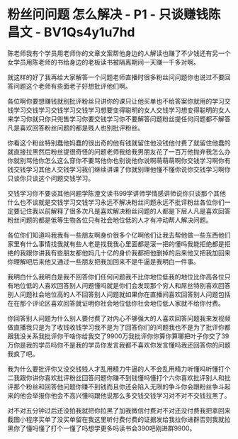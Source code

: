 # 粉丝问问题 怎么解决 - P1 - 只谈赚钱陈昌文 - BV1Qs4y1u7hd

陈老师我有个学员用老师你的文章文案帮他身边的人解读也赚了不少钱还有另一个女学员用陈老师的书给身边的老板读书被隔离期间一天赚一千多对啊。

就这样的好了我再给大家解答一个问题老师直播时很多粉丝问问题你也说过不要回答问题这个老师有些面老子好想批评他们啊。

各位啊你要想赚钱就别批评粉丝只讲你的课只让他买单也不给答案你就用的学习交钱学习交钱学习交钱学习交钱学习想要变得聪明的女人交钱学习想变得聪明的女人来学习你就只你只兜售学习你要交钱学习你不要解答问题粉丝提任何问题都不解答凡是喜欢回答粉丝问题的都是贱人也别批评粉丝。

你看这个粉丝特别蠢他妈蠢的很出奇的他有钱就留住他没钱他付费了就留住他蠢的就直接拉黑然后粉丝提很奇怪的问题老师我给我男朋友花了一百万他抛弃我怎么办你就别骂他你怎么这么穿你不要骂他你也别说他你说啊萌萌萌啊你交钱学习啊你有钱交钱学习其他人交钱学习我们继续讲课了你就别理他懂不懂你说你交钱学习啊你只谈你只谈这个问题交钱学习。

交钱学习你不要谈其他问题学陈澄文读书99学讲师学情感讲师说你只谈那个其他什么也不谈就是交钱学习交钱学习永远不解决粉丝问题永远不批评粉丝各位你们一定要记住我以前解释了很多次凡是喜欢解决粉丝问题的人都是下层人凡是喜欢回答粉丝问题的都是低等生物各位只有社会地位低的人才有冲动帮人解决问题。

各位你们知道吗我我有一些朋友啊身价很多个亿啊他们让我去帮他做一些东西他们家里有什么事情找我就有些人老是找我我心里面都是滚一把的懂吗我能拒绝都是拒绝的我跟你讲我有些朋友都他妈几十亿的身价我都把他删掉的后来他又把我加回来你理解吧后来他又通过一些朋友把我加回来不是牛逼是我明白一件事。

我明白什么我明白是我不回答你们任何问题我不比你地位低我的地位比你高各位只有地位低的人喜欢回答别人问题懂吗就是你们会发现那个穷人和屌丝特别喜欢回答别人问题社会地位高的人不回答别人问题就如果你在直播间喜欢回答别人问题包括在在那个评论区喜欢回答就证明你社会地位低你社会地位低人家就不给你付费。

你回答别人问题为什么别人要付费了对内心不够强大的人喜欢回答问题我来发视频做直播我只是为了收钱收钱学习我不是为了回答你们的问题我也不是为了批评你都跟我没关系我批评你干啥你给我交了9900万我批评你你算你算哪把叶子你交了39万你是我的学员吗你不是我的学员你发言我都不喜欢你发言懂吗我还回答你的问题我疯了吧。

我为什么要批评你又没交钱贱人才乱用精力牛逼的人不会乱用精力听懂吗听懂打个二我跟你讲你喜欢批评粉丝回答问题你赚不到钱懂吗懂打个六你喜欢批评别人和批评那个粉丝和回答他问题你赚不到钱而且你还会陷入无限的争斗你会跟粉丝争斗起来的他会举报你他会不高兴懂吗跟他说那么多交钱交钱学习对不对不交钱拉黑了。

对不对五分钟过后还没拍我就把你拉黑了加我微信付费对不对还没付费我把拿回来截图小程序买单了没买单留在我这里听付费付费的证据发给我拉你进群否则我就拉黑你了懂吗懂了打个一懂了吗想学更多吗读书会390吧刚进群9900。

